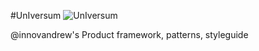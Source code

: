 #UnIversum
![UnIversum](http://innovandrew.com//img/uiv-banner.png)

@innovandrew's Product framework, patterns, styleguide
